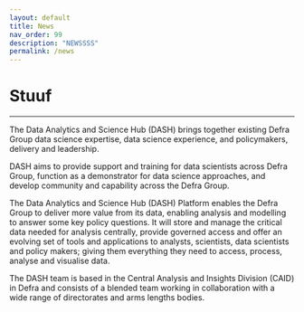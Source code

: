 ```yaml
---
layout: default
title: News
nav_order: 99
description: "NEWSSSS"
permalink: /news
---
```


# Stuuf

---

The Data Analytics and Science Hub (DASH) brings together existing 
Defra Group data science expertise, data science experience, and policymakers, 
delivery and leadership.

DASH aims to provide support and training for data scientists across Defra Group, 
function as a demonstrator for data science approaches, and develop community and 
capability across the Defra Group.

The Data Analytics and Science Hub (DASH) Platform enables the Defra Group to 
deliver more value from its data, enabling analysis and modelling to answer some 
key policy questions. It will store and manage the critical data needed for analysis 
centrally, provide governed access and offer an evolving set of tools and applications 
to analysts, scientists, data scientists and policy makers; giving them everything 
they need to access, process, analyse and visualise data.

The DASH team is based in the Central Analysis and Insights Division (CAID) in 
Defra and consists of a blended team working in collaboration with a wide range 
of directorates and arms lengths bodies. 
